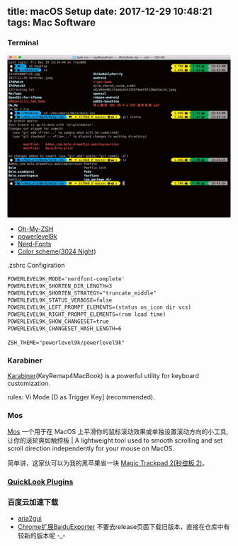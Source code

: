 title: macOS Setup
date: 2017-12-29 10:48:21
tags: Mac Software
---

### Terminal

![My Terminal Setup](/assets/blogImg/2017-12-29-Terminal.jpeg)

* [Oh-My-ZSH](http://ohmyz.sh/)
* [powerlevel9k](https://github.com/bhilburn/powerlevel9k)
* [Nerd-Fonts](https://github.com/ryanoasis/nerd-fonts)
* [Color scheme(3024 Night)](https://github.com/lysyi3m/osx-terminal-themes)

.zshrc Configiration

```
POWERLEVEL9K_MODE='nerdfont-complete'
POWERLEVEL9K_SHORTEN_DIR_LENGTH=3
POWERLEVEL9K_SHORTEN_STRATEGY="truncate_middle"
POWERLEVEL9K_STATUS_VERBOSE=false
POWERLEVEL9K_LEFT_PROMPT_ELEMENTS=(status os_icon dir vcs)
POWERLEVEL9K_RIGHT_PROMPT_ELEMENTS=(ram load time)
POWERLEVEL9K_SHOW_CHANGESET=true
POWERLEVEL9K_CHANGESET_HASH_LENGTH=6

ZSH_THEME="powerlevel9k/powerlevel9k"
```

### Karabiner

[Karabiner](https://github.com/tekezo/Karabiner)(KeyRemap4MacBook) is a powerful utility for keyboard customization.

rules: Vi Mode [D as Trigger Key] (recommended).

### Mos

[Mos](https://github.com/Caldis/Mos) 一个用于在 MacOS 上平滑你的鼠标滚动效果或单独设置滚动方向的小工具, 让你的滚轮爽如触控板 | A lightweight tool used to smooth scrolling and set scroll direction independently for your mouse on MacOS.

简单讲，这家伙可以为我的黑苹果省一块 [Magic Trackpad 2(秒控板 2)](https://www.apple.com/cn/shop/product/MRMF2?fnode=4c)。

### [QuickLook Plugins](https://github.com/sindresorhus/quick-look-plugins)

### 百度云加速下载

* [aria2gui](https://github.com/yangshun1029/aria2gui)
* [Chrome扩展BaiduExporter](https://github.com/acgotaku/BaiduExporter) 不要去release页面下载旧版本，直接在仓库中有较新的版本呢 -_-
 
